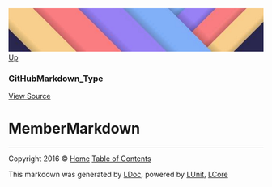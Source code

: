 ![](../Content/LDoc-banner-small.png "")
[Up](GitHubMarkdown_Type.md)

### GitHubMarkdown_Type
[View Source](../Markdown/GitHubMarkdown_Type.cs)

# MemberMarkdown



---

Copyright 2016 &copy; [Home](../../README.md) [Table of Contents](../../TableOfContents.md)

This markdown was generated by [LDoc](https://github.com/CodeSingularity/LDoc), powered by [LUnit](https://github.com/CodeSingularity/LUnit), [LCore](https://github.com/CodeSingularity/LCore)
